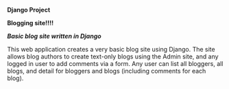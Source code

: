 **Django Project**

**Blogging site!!!!**

**_Basic blog site written in Django_**

This web application creates a very basic blog site using Django. The site allows blog authors to create text-only blogs using the Admin site, and any logged in user to add comments via a form. Any user can list all bloggers, all blogs, and detail for bloggers and blogs (including comments for each blog).
